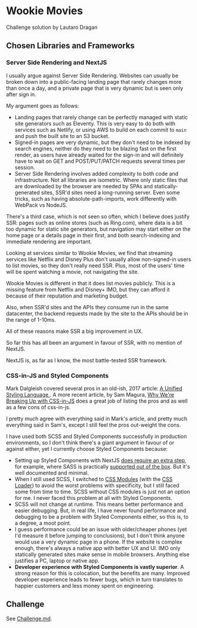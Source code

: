 # Wookie Movies

Challenge solution by Lautaro Dragan

## Chosen Libraries and Frameworks

### Server Side Rendering and NextJS

I usually argue against Server Side Rendering. Websites can usually be broken down into a public-facing landing page that rarely changes more than once a day, and a private page that is very dynamic but is seen only after sign in.

My argument goes as follows: 
- Landing pages that rarely change can be perfectly managed with static site generators such as Eleventy. This is very easy to do both with services such as Netlify, or using AWS to build on each commit to `main` and push the built site to an S3 bucket.
- Signed-in pages are very dynamic, but they don't need to be indexed by search engines, neither do they need to be blazing fast on the first render, as users have already waited for the sign-in and will definitely have to wait on GET and POST/PUT/PATCH requests several times per session. 
- Server Side Rendering involves added complexity to both code and infrastructure. Not all libraries are isometric. Where only static files that are downloaded by the browser are needed by SPAs and statically-generated sites, SSR'd sites need a long-running server. Even some tricks, such as having absolute-path-imports, work differently with WebPack vs NodeJS.

There's a third case, which is not seen so often, which I believe does justify SSR: pages such as online stores (such as Ring.com), where data is a bit too dynamic for static site generators, but navigation may start either on the home page or a details page in their first, and both search-indexing and immediate rendering are important.

Looking at services similar to Wookie Movies, we find that streaming services like Netflix and Disney Plus don't usually allow non-signed-in users to list movies, so they don't really need SSR. Plus, most of the users' time will be spent watching a movie, not navigating the site.

Wookie Movies is different in that it does list movies publicly. This is a missing feature from Netflix and Disney+ IMO, but they can afford it because of their reputation and marketing budget.

Also, when SSR'd sites and the APIs they consume run in the same datacenter, the backend requests made by the site to the APIs should be in the range of 1-10ms. 

All of these reasons make SSR a big improvement in UX. 

So far this has all been an argument in favour of SSR, with no mention of NextJS.

NextJS is, as far as I know, the most battle-tested SSR framework.

### CSS-in-JS and Styled Components

Mark Dalgleish covered several pros in an old-ish, 2017 article: [A Unified Styling Language
](https://medium.com/seek-blog/a-unified-styling-language-d0c208de2660). A more recent article, by Sam Magura, [Why We're Breaking Up with CSS-in-JS](https://dev.to/srmagura/why-were-breaking-up-wiht-css-in-js-4g9b) does a great job of listing the pros and as well as a few cons of css-in-js.

I pretty much agree with everything said in Mark's article, and pretty much everything said in Sam's, except I still feel the pros out-weight the cons.

I have used both SCSS and Styled Components successfully in production environments, so I don't think there's a giant argument in favour of or against either, yet I currently choose Styled Components because:
- Setting up Styled Components with NextJS [does require an extra step](https://nextjs.org/docs/advanced-features/compiler#styled-components), for example, where SASS is practically [supported out of the box](https://nextjs.org/docs/basic-features/built-in-css-support#sass-support). But it's well documented and minimal.
- When I still used SCSS, I switched to [CSS Modules](https://github.com/css-modules/css-modules) (with the [CSS Loader](https://www.npmjs.com/package/css-loader#modules)) to avoid the worst problems with specificity, but I still faced some from time to time. SCSS without CSS modules is just not an option for me. I never faced this problem at all with Styled Components.
- SCSS will not change at runtime. This means better performance and easier debugging. But, in real life, I have never found performance and debugging to be a problem with Styled Components either, so this is, to a degree, a moot point.
- I guess performance could be an issue with older/cheaper phones (yet I'd measure it before jumping to conclusions), but I don't think anyone would use a very dynamic page in a phone. If the website is complex enough, there's always a native app with better UX and UI. IMO only statically generated sites make sense in mobile browsers. Anything else justifies a PC, laptop or native app. 
- **Developer experience with Styled Components is vastly superior**. A strong reason for this is colocation, but the benefits are many. Improved developer experience leads to fewer bugs, which in turn translates to happier customers and less money spent on engineering. 

## Challenge

See [Challenge.md](./CHALLENGE.md).
